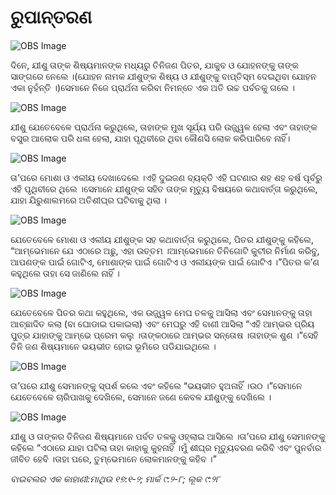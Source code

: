 # ରୁପାନ୍ତରଣ

![OBS Image](https://cdn.door43.org/obs/jpg/360px/obs-en-36-01.jpg)

ଦିନେ, ଯୀଶୁ ତାଙ୍କ ଶିଷ୍ୟମାନଙ୍କ ମଧ୍ୟରୁ ତିନିଜଣ ପିତର, ଯାକୁବ ଓ ଯୋହନଙ୍କୁ ତାଙ୍କ ସାଙ୍ଗରେ  ନେଲେ ।(ଯୋହନ ନାମକ ଯୀଶୁଙ୍କ ଶିଷ୍ୟ ଓ ଯୀଶୁଙ୍କୁ ବାପ୍ତିସ୍ମ ଦେଇଥିବା ଯୋହନ ଏକା ନୁହଁନ୍ତି ।)ସେମାନେ ନିଜେ ପ୍ରାର୍ଥନା କରିବା ନିମନ୍ତେ ଏକ ଅତି ଉଚ୍ଚ ପର୍ବତକୁ ଗଲେ ।

![OBS Image](https://cdn.door43.org/obs/jpg/360px/obs-en-36-02.jpg)

ଯୀଶୁ ଯେତେବେଳେ ପ୍ରାର୍ଥନା କରୁଥିଲେ, ତାହାଙ୍କ ମୁଖ ସୂର୍ଯ୍ୟ ପରି ଉଜ୍ଜ୍ୱଳ ହେଲା ଏବଂ ତାହାଙ୍କ ବସ୍ତ୍ର ଆଲୋକ ପରି ଧଳା ହେଲା, ଯାହା ପୃଥିବୀରେ ଥିବା କୌଣସି ଲୋକ କରିପାରିବେ ନାହିଁ।

![OBS Image](https://cdn.door43.org/obs/jpg/360px/obs-en-36-03.jpg)

ତା’ପରେ ମୋଶା ଓ ଏଲୀୟ ଦେଖାଦେଲେ ।ଏହି ଦୁଇଜଣ ବ୍ୟକ୍ତି ଏହି ଘଟଣାର ଶହ ଶହ ବର୍ଷ ପୂର୍ବରୁ ଏହି ପୃଥିବୀରେ ଥିଲେ ।ସେମାନେ ଯୀଶୁଙ୍କ ସହିତ ତାଙ୍କ ମୃତ୍ୟୁ ବିଷୟରେ କଥାବାର୍ତ୍ତା କରୁଥିଲେ, ଯାହା ଯିରୁଶାଲମରେ ଅତିଶୀଘ୍ର ଘଟିବାକୁ ଥିଲା ।

![OBS Image](https://cdn.door43.org/obs/jpg/360px/obs-en-36-04.jpg)

ଯେତେବେଳେ ମୋଶା ଓ ଏଲୀୟ ଯୀଶୁଙ୍କ ସହ କଥାବାର୍ତ୍ତା କରୁଥିଲେ, ପିତର ଯୀଶୁଙ୍କୁ କହିଲେ, “ଆମ୍ଭେମାନେ ଯେ ଏଠାରେ ଅଛୁ, ଏହା ଉତ୍ତମ ।ଆମ୍ଭେମାନେ ତିନିଗୋଟି କୁଟୀର ନିର୍ମାଣ କରିବୁ, ଆପଣଙ୍କ ପାଇଁ ଗୋଟିଏ, ମୋଶାଙ୍କ ପାଇଁ ଗୋଟିଏ ଓ ଏଲୀୟଙ୍କ ପାଇଁ ଗୋଟିଏ ।”ପିତର କ’ଣ କହୁଥିଲେ ତାହା ସେ ଜାଣିଲେ ନାହିଁ ।

![OBS Image](https://cdn.door43.org/obs/jpg/360px/obs-en-36-05.jpg)

ଯେତେବେଳେ ପିତର କଥା କହୁଥିଲେ, ଏକ ଉଜ୍ଜ୍ୱଳ ମେଘ ତଳକୁ ଆସିଲା ଏବଂ ସେମାନଙ୍କୁ ତାହା ଆଚ୍ଛାଦିତ କଲା (ବା ଘୋଡାଇ ପକାଇଲା) ଏବଂ ମେଘରୁ ଏହି ବାଣୀ ଆସିଲା “ଏହି ଆମ୍ଭର ପ୍ରିୟ ପୁତ୍ର ଯାହାଙ୍କୁ ଆମ୍ଭେ ପ୍ରେମ କଲୁ ।ତାଙ୍କଠାରେ ଆମ୍ଭର ସନ୍ତୋଷ ।ତାହାଙ୍କ ଶୁଣ  ।”ସେହି ତିନି ଜଣ ଶିଷ୍ୟମାନେ  ଭୟଭୀତ ହୋଇ ଭୂମିରେ ପଡିଯାଇଥିଲେ ।

![OBS Image](https://cdn.door43.org/obs/jpg/360px/obs-en-36-06.jpg)

ତା’ପରେ ଯୀଶୁ ସେମାନଙ୍କୁ ସ୍ପର୍ଶ କଲେ ଏବଂ କହିଲେ “ଭୟଭୀତ ହୁଅନାହିଁ ।ଉଠ ।”ସେମାନେ ଯେତେବେଳେ ଚାରିପାଖକୁ ଦେଖିଲେ, ସେମାନେ ଜଣେ କେବଳ ଯୀଶୁଙ୍କୁ ଦେଖିଲେ ।

![OBS Image](https://cdn.door43.org/obs/jpg/360px/obs-en-36-07.jpg)

ଯୀଶୁ ଓ ତାଙ୍କର ତିନିଜଣ ଶିଷ୍ୟମାନେ ପର୍ବତ ତଳକୁ ଓହ୍ଲାଇ ଆସିଲେ ।ତା’ପରେ ଯୀଶୁ ସେମାନଙ୍କୁ କହିଲେ “ଏଠାରେ ଯାହା ଘଟିଲା ତାହା କାହାକୁ କୁହନାହିଁ ।ମୁଁ ଶୀଘ୍ର ମୃତ୍ୟୁବରଣ କରିବି ଏବଂ ପୁନର୍ବାର ଜୀବିତ ହେବି ।ତାହା ପରେ, ତୁମ୍ଭେମାନେ ଲୋକମାନଙ୍କୁ କହିବ ।”

_ବାଇବଲର ଏକ କାହାଣୀ:ମାଥିଉ ୧୭:୧-୨; ମାର୍କ ୯:୨-୮; ଲୂକ ୯:୨୮_